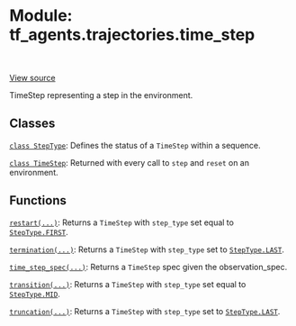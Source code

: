 <div itemscope itemtype="http://developers.google.com/ReferenceObject">
<meta itemprop="name" content="tf_agents.trajectories.time_step" />
<meta itemprop="path" content="Stable" />
</div>

# Module: tf_agents.trajectories.time_step

<table class="tfo-notebook-buttons tfo-api" align="left">
</table>

<a target="_blank" href="https://github.com/tensorflow/agents/tree/master/tf_agents/trajectories/time_step.py">View
source</a>

TimeStep representing a step in the environment.

<!-- Placeholder for "Used in" -->


## Classes

[`class StepType`](../../tf_agents/trajectories/time_step/StepType.md): Defines the status of a `TimeStep` within a sequence.

[`class TimeStep`](../../tf_agents/trajectories/time_step/TimeStep.md): Returned with every call to `step` and `reset` on an environment.

## Functions

[`restart(...)`](../../tf_agents/trajectories/time_step/restart.md): Returns a
`TimeStep` with `step_type` set equal to
<a href="../../tf_agents/trajectories/time_step/StepType.md#FIRST"><code>StepType.FIRST</code></a>.

[`termination(...)`](../../tf_agents/trajectories/time_step/termination.md):
Returns a `TimeStep` with `step_type` set to
<a href="../../tf_agents/trajectories/time_step/StepType.md#LAST"><code>StepType.LAST</code></a>.

[`time_step_spec(...)`](../../tf_agents/trajectories/time_step/time_step_spec.md): Returns a `TimeStep` spec given the observation_spec.

[`transition(...)`](../../tf_agents/trajectories/time_step/transition.md):
Returns a `TimeStep` with `step_type` set equal to
<a href="../../tf_agents/trajectories/time_step/StepType.md#MID"><code>StepType.MID</code></a>.

[`truncation(...)`](../../tf_agents/trajectories/time_step/truncation.md):
Returns a `TimeStep` with `step_type` set to
<a href="../../tf_agents/trajectories/time_step/StepType.md#LAST"><code>StepType.LAST</code></a>.
